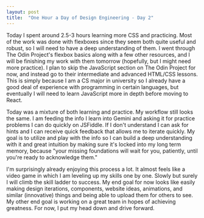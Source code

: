 ```yaml
---
layout: post
title:  "One Hour a Day of Design Engineering - Day 2"
---
```


Today I spent around 2.5-3 hours learning more CSS and practicing. Most of the work was done with flexboxes since they seem both quite useful and robust, so I will need to have a deep understanding of them. I went through The Odin Project's flexbox basics along with a few other resources, and I will be finishing my work with them tomorrow (hopefully, but I might need more practice). I plan to skip the JavaScript section on The Odin Project for now, and instead go to their intermediate and advanced HTML/CSS lessons. This is simply because I am a CS major in university so I already have a good deal of experience with programming in certain languages, but eventually I will need to learn JavaScript more in depth before moving to React. 

Today was a mixture of both learning and practice. My workflow still looks the same. I am feeding the info I learn into Gemini and asking it for practice problems I can do quickly on JSFiddle. If I don't understand I can ask for hints and I can receive quick feedback that allows me to iterate quickly. My goal is to utilize and play with the info so I can build a deep understanding with it and great intuition by making sure it's locked into my long term memory, because "your missing foundations will wait for you, patiently, until you're ready to acknowledge them."

I'm surprisingly already enjoying this process a lot. It almost feels like a video game in which I am leveling up my skills one by one. Slowly but surely I will climb the skill ladder to success. My end goal for now looks like easily making design iterations, components, website ideas, animations, and similar (innovative) things and being able to upload them for others to see. My other end goal is working on a great team in hopes of achieving greatness. For now, I put my head down and drive forward. 